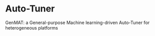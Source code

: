 # Auto-Tuner
GenMAT: a General-purpose Machine learning-driven Auto-Tuner for heterogeneous platforms
